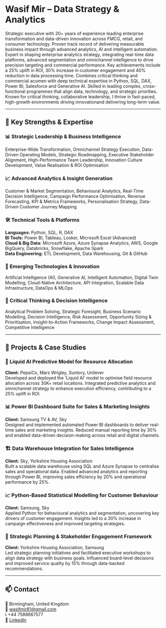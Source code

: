 # Wasif Mir – Data Strategy & Analytics

Strategic executive with 20+ years of experience leading enterprise transformation and data-driven innovation across FMCG, retail, and consumer technology. Proven track record of delivering measurable business impact through advanced analytics, AI and intelligent automation. Expert in shaping enterprise analytics strategy, integrating real-time data platforms, advanced segmentation and omnichannel intelligence to drive precision targeting and commercial performance. Key achievements include a 25% uplift in ROI, 30% increase in customer engagement and 40% reduction in data processing time. Combines critical thinking and commercial acumen with deep technical expertise in Python, SQL, DAX, Power BI, Salesforce and Generative AI. Skilled in leading complex, cross-functional programmes that align data, technology, and strategic priorities. Known for critical thinking, collaborative leadership, I thrive in fast-paced, high-growth environments driving innovationand delivering long-term value.


---

## 🎯 Key Strengths & Expertise

### 📊 Strategic Leadership & Business Intelligence
Enterprise-Wide Transformation, Omnichannel Strategy Execution, Data-Driven Operating Models, Strategic Roadmapping, Executive Stakeholder Alignment, High-Performance Team Leadership, Innovation Culture Development, Value Realisation & ROI Optimisation

### 📈 Advanced Analytics & Insight Generation
Customer & Market Segmentation, Behavioural Analytics, Real-Time Decision Intelligence, Campaign Performance Optimisation, Revenue Forecasting, KPI & Metrics Frameworks, Personalisation Strategy, Data-Driven Customer Journey Mapping

### 🛠️ Technical Tools & Platforms
**Languages:** Python, SQL, R, DAX  
**BI Tools:** Power BI, Tableau, Looker, Microsoft Excel (Advanced)  
**Cloud & Big Data:** Microsoft Azure, Azure Synapse Analytics, AWS, Google BigQuery, Databricks, Snowflake, Apache Spark  
**Data Engineering:** ETL Development, Data Warehousing, Git & GitHub

### 🚀 Emerging Technologies & Innovation
Artificial Intelligence (AI), Generative AI, Intelligent Automation, Digital Twin Modelling, Cloud-Native Architecture, API Integration, Scalable Data Infrastructure, DataOps & MLOps

### 🧩 Critical Thinking & Decision Intelligence
Analytical Problem Solving, Strategic Foresight, Business Scenario Modelling, Decision Intelligence, Risk Assessment, Opportunity Sizing & Prioritisation, Insight-to-Action Frameworks, Change Impact Assessment, Competitive Intelligence

---

## 📂 Projects & Case Studies

### 🔮 Liquid AI Predictive Model for Resource Allocation
**Client:** PepsiCo, Mars Wrigley, Suntory, Unilever  
Developed and deployed the ‘Liquid AI’ model to optimise field resource allocation across 30K+ retail locations. Integrated predictive analytics and omnichannel strategy to enhance execution efficiency, contributing to a 25% uplift in ROI.

### 📊 Power BI Dashboard Suite for Sales & Marketing Insights
**Client:** Samsung TV & AV, Sky  
Designed and implemented automated Power BI dashboards to deliver real-time sales and marketing insights. Reduced manual reporting time by 30% and enabled data-driven decision-making across retail and digital channels.

### 🏗️ Data Warehouse Integration for Sales Intelligence
**Client:** Sky, Yorkshire Housing Association  
Built a scalable data warehouse using SQL and Azure Synapse to centralise sales and operational data. Enabled advanced analytics and reporting through Power BI, improving sales efficiency by 20% and operational performance by 25%.

### 📈 Python-Based Statistical Modelling for Customer Behaviour
**Client:** Samsung, Sky  
Applied Python for behavioural analytics and segmentation, uncovering key drivers of customer engagement. Insights led to a 30% increase in campaign effectiveness and improved targeting strategies.

### 🧭 Strategic Planning & Stakeholder Engagement Framework
**Client:** Yorkshire Housing Association, Samsung  
Led strategic planning initiatives and facilitated executive workshops to align data strategy with business goals. Influenced board-level decisions and improved service quality by 15% through data-backed recommendations.

---

## 📫 Contact

📍 Birmingham, United Kingdom  
📧 [wasifmir81@gmail.com](mailto:wasifmir81@gmail.com)  
📞 +44 7588667577  
🔗 [LinkedIn](https://www.linkedin.com)
